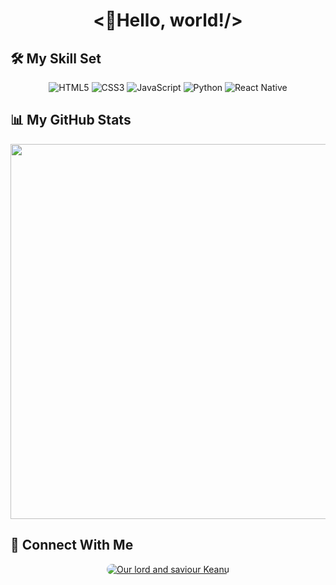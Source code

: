 <h1 align="center"><👋Hello, world!/></h1>

<h2>🛠️ My Skill Set</h2>

<p align="center">
  <img alt="HTML5" src="https://img.shields.io/badge/HTML5-%23E34F26.svg?&style=for-the-badge&logo=html5&logoColor=white"/>
  <img alt="CSS3" src="https://img.shields.io/badge/CSS3-%231572B6.svg?&style=for-the-badge&logo=css3&logoColor=white"/>
  <img alt="JavaScript" src="https://img.shields.io/badge/JavaScript-%23F7DF1E.svg?&style=for-the-badge&logo=JavaScript&logoColor=white"/>
  <img alt="Python" src="https://img.shields.io/badge/Python-%233776AB.svg?&style=for-the-badge&logo=Python&logoColor=white"/>
  <img alt="React Native" src="https://img.shields.io/badge/React_Native-%23563D7C.svg?&style=for-the-badge&logo=react&logoColor=white"/>
</p>

<h2>📊 My GitHub Stats</h2>

<p align="center">
  <img width="600px" src="https://github-readme-stats.vercel.app/api?username=FreddyC08">
</p>

<h2>🤝 Connect With Me</h2>

<p align="center">
  <a href="mailto:freddyclarke51@gmail.com">
    <img alt="Our lord and saviour Keanu" src="https://user-images.githubusercontent.com/81486482/235749020-e0e90ff4-a794-439d-adf5-b5892619f517.png" style="border-radius: 25px;"/>
  </a>
</p>
